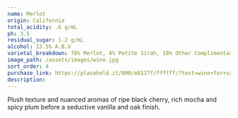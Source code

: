 ```yaml
---
name: Merlot
origin: California
total_acidity: .6 g/mL
ph: 3.5
residual_sugar: 1.2 g/mL
alcohol: 13.5% A.B.V
varietal_breakdown: 78% Merlot, 4% Petite Sirah, 18% Other Complimentary Red Varietals
image_path: /assets/images/wine.jpg
sort_order: 4
purchase_link: https://placehold.it/800/e8117f/ffffff/?text=wine+for+sale
description:
---
```


Plush texture and nuanced aromas of ripe black cherry, rich mocha and spicy plum before a seductive vanilla and oak finish.